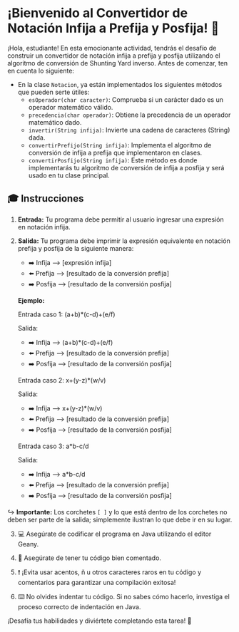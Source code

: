 # ¡Bienvenido al Convertidor de Notación Infija a Prefija y Posfija! :rocket:

¡Hola, estudiante! En esta emocionante actividad, tendrás el desafío de construir un convertidor de notación infija a prefija y posfija utilizando el algoritmo de conversión de Shunting Yard inverso. Antes de comenzar, ten en cuenta lo siguiente:

- En la clase `Notacion`, ya están implementados los siguientes métodos que pueden serte útiles:
  - `esOperador(char caracter)`: Comprueba si un carácter dado es un operador matemático válido.
  - `precedencia(char operador)`: Obtiene la precedencia de un operador matemático dado.
  - `invertir(String infija)`: Invierte una cadena de caracteres (String) dada.
  - `convertirPrefijo(String infija)`: Implementa el algoritmo de conversión de infija a prefija que implementaron en clases.
  - `convertirPosfijo(String infija)`: Este método es donde implementarás tu algoritmo de conversión de infija a posfija y será usado en tu clase principal.

## :mortar_board: Instrucciones

1. **Entrada:** Tu programa debe permitir al usuario ingresar una expresión en notación infija.

2. **Salida:** Tu programa debe imprimir la expresión equivalente en notación prefija y posfija de la siguiente manera:
   - :arrow_right: Infija --> [expresión infija]
   - :arrow_left: Prefija --> [resultado de la conversión prefija]
   - :arrow_right: Posfija --> [resultado de la conversión posfija]

   **Ejemplo:**

   Entrada caso 1: 
   (a+b)*(c-d)+(e/f)

   Salida: 
   - :arrow_right: Infija --> (a+b)*(c-d)+(e/f)
   - :arrow_left: Prefija --> [resultado de la conversión prefija]
   - :arrow_right: Posfija --> [resultado de la conversión posfija]

   Entrada caso 2: 
   x+(y-z)*(w/v)

   Salida: 
   - :arrow_right: Infija --> x+(y-z)*(w/v)
   - :arrow_left: Prefija --> [resultado de la conversión prefija]
   - :arrow_right: Posfija --> [resultado de la conversión posfija]

   Entrada caso 3: 
   a*b-c/d

   Salida: 
   - :arrow_right: Infija --> a*b-c/d
   - :arrow_left: Prefija --> [resultado de la conversión prefija]
   - :arrow_right: Posfija --> [resultado de la conversión posfija]
  
:arrow_right_hook: **Importante:** Los corchetes `[ ]` y lo que está dentro de los corchetes no deben ser parte de la salida; simplemente ilustran lo que debe ir en su lugar.

3. :computer: Asegúrate de codificar el programa en Java utilizando el editor Geany.

4. :page_facing_up: Asegúrate de tener tu código bien comentado.

5. :exclamation: ¡Evita usar acentos, ñ u otros caracteres raros en tu código y comentarios para garantizar una compilación exitosa!

6. :keyboard: No olvides indentar tu código. Si no sabes cómo hacerlo, investiga el proceso correcto de indentación en Java.

¡Desafía tus habilidades y diviértete completando esta tarea! :rocket:
